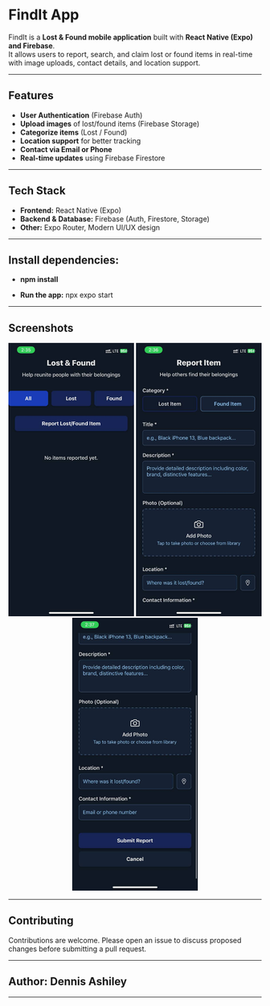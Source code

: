 # FindIt App  

FindIt is a **Lost & Found mobile application** built with **React Native (Expo) and Firebase**.  
It allows users to report, search, and claim lost or found items in real-time with image uploads, contact details, and location support.  

---

## Features  

- **User Authentication** (Firebase Auth)  
- **Upload images** of lost/found items (Firebase Storage)  
- **Categorize items** (Lost / Found)  
- **Location support** for better tracking  
- **Contact via Email or Phone**  
-  **Real-time updates** using Firebase Firestore  

---

##  Tech Stack  

- **Frontend:** React Native (Expo)  
- **Backend & Database:** Firebase (Auth, Firestore, Storage)  
- **Other:** Expo Router, Modern UI/UX design  

---

## Install dependencies:

- **npm install**


 - **Run the app:**
npx expo start


---





## Screenshots  

<p align="center">
  <img src="https://raw.githubusercontent.com/Dennis01000/FindIt-App/main/App%20Screenshot1.jpg" width="250" alt="Screenshot 1" />
  <img src="https://raw.githubusercontent.com/Dennis01000/FindIt-App/main/App%20Screenshot3.jpg" width="250" alt="Screenshot 3" />
 <img src="https://raw.githubusercontent.com/Dennis01000/FindIt-App/main/App%20Screenshot2.jpg" width="250" alt="Screenshot 2" />
</p>  




---
## Contributing
Contributions are welcome. Please open an issue to discuss proposed changes before submitting a pull request.

---


## Author: Dennis Ashiley 
---
